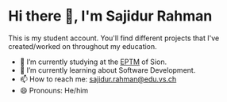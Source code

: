 # Hi there 👋, I'm Sajidur Rahman

This is my student account. You'll find different projects that I've created/worked on throughout my education.

- 🔭 I’m currently studying at the <a href="https://eptm.ch">EPTM</a> of Sion.
- 🌱 I’m currently learning about Software Development.
- 📫 How to reach me: <a href="mailto:sajidur.rahman@edu.vs.ch">sajidur.rahman@edu.vs.ch</a>
- 😄 Pronouns: He/him
